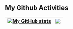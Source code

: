 ## My Github Activities
| <a href="https://github.com/anuraghazra/github-readme-stats"><img align="center" src="https://github-readme-stats.vercel.app/api?username=UFervor&show_icons=true&include_all_commits=true&theme=buefy&hide_border=true" alt="My GitHub stats" /></a> | <a href="https://github.com/anuraghazra/github-readme-stats"><img align="center" src="https://github-readme-stats.vercel.app/api/top-langs/?username=UFervor&layout=compact&theme=buefy&hide_border=true" /></a> |
| -------------- | -------------- |
